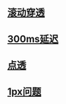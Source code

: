 ## [滚动穿透](https://github.com/dsky1990/frontend-interview/wiki/%E7%A7%BB%E5%8A%A8%E7%AB%AF%E5%BC%B9%E7%AA%97%E6%BB%91%E5%8A%A8%E7%A9%BF%E9%80%8F)

## [300ms延迟](https://github.com/dsky1990/frontend-interview/wiki/300ms%E5%BB%B6%E8%BF%9F)

## [点透](https://github.com/dsky1990/frontend-interview/wiki/%E7%82%B9%E9%80%8F)

## [1px问题]()
